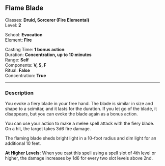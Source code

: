 ## Flame Blade

Classes: **Druid, Sorcerer (Fire Elemental)**  
Level: **2**  

School: **Evocation**  
Element: **Fire**  

Casting Time: **1 bonus action**  
Duration: **Concentration, up to 10 minutes**  
Range: **Self**  
Components: **V, S, F**  
Ritual: **False**  
Concentration: **True**  

------

### Description

You evoke a fiery blade in your free hand. The blade is similar in size and shape to a scimitar, and it lasts for the duration. If you let go of the blade, it disappears, but you can evoke the blade again as a bonus action.

You can use your action to make a melee spell attack with the fiery blade. On a hit, the target takes 3d6 fire damage.

The flaming blade sheds bright light in a 10-foot radius and dim light for an additional 10 feet.

**At Higher Levels:** When you cast this spell using a spell slot of 4th level or higher, the damage increases by 1d6 for every two slot levels above 2nd.